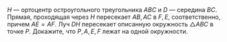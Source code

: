 $H$ — ортоцентр остроугольного треугольника $ABC$ и $D$ — середина $BC$. Прямая, проходящая через $H$ пересекает $AB,AC$ в $F,E$, соответственно, причем $AE=AF$. Луч $DH$ пересекает описанную окружность $\triangle ABC$ в точке $P$. Докажите, что $P,A,E,F$ лежат на одной окружности.